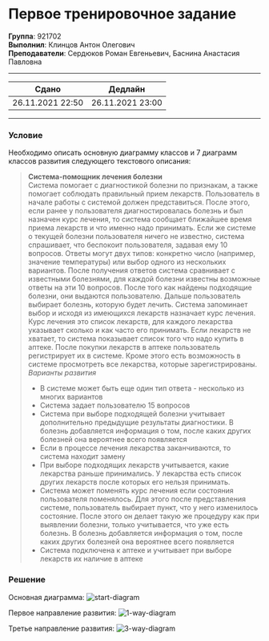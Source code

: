 # Первое тренировочное задание


**Группа**: 921702 <br />
**Выполнил**: Клинцов Антон Олегович <br />
**Преподаватели**: Сердюков Роман Евгеньевич, Баснина Анастасия Павловна

<hr />

Сдано | Дедлайн 
------------- | ------------- 
 26.11.2021 22:50  | 26.11.2021 23:00

<hr />

### Условие
Необходимо описать основную диаграмму классов и 7 диаграмм классов развития следующего текстового описания:

> **Система-помощник лечения болезни** <br />
> Система помогает с диагностикой болезни по признакам, а также помогает соблюдать правильный прием лекарств. Пользователь в начале работы с системой должен представиться. После этого, если ранее у пользователя диагностировалась болезнь и был назначен курс лечения, то система сообщает ближайшее время приема лекарств и что именно надо принимать. Если же системе о текущей болезни пользователя ничего не известно, система спрашивает, что беспокоит пользователя, задавая ему 10 вопросов. Ответы могут двух типов: конкретно число (например, значение температуры) или выбор одного из нескольких вариантов. После получения ответов система сравнивает с известными болезнями, для каждой болезни известны возможные ответы на эти 10 вопросов. После того как найдены подходящие болезни, они выдаются пользователю. Дальше пользователь выбирает болезнь, которую будет лечить. Система запоминает выбор и исходя из имеющихся лекарств назначает курс лечения. Курс лечения это список лекарств, для каждого лекарства указывает сколько и как часто его принимать. Если лекарств не хватает, то система показывает список того что надо купить в аптеке. После покупки лекарств в аптеке пользователь регистрирует их в системе. Кроме этого есть возможность в системе просмотреть все лекарства, которые зарегистрированы. <br />
> _Варианты развития_
> - В системе может быть еще один тип ответа - несколько из многих вариантов
> - Система задает пользователю 15 вопросов
> - Система при выборе подходящей болезни учитывает дополнительно предыдущие результаты диагностики. В болезнь добавляется информация о том, после каких других болезней она вероятнее всего появляется
> - Если в процессе лечения лекарства заканчиваются, то система находит замену
> - При выборе подходящих лекарств учитывается, какие лекарства раньше принимались. У лекарства есть список других лекарств после которых его нельзя принимать.
> - Система может поменять курс лечения если состояния пользователя поменялось. Для этого после представления системе, пользователь выбирает пункт, что у него изменилось состояние. После этого он делает такую же процедуру как при выявлении болезни, только учитывается, что уже есть болезнь. В болезнь добавляется информация о том, после каких других болезней она вероятнее всего появляется
> - Система подключена к аптеке и учитывает при выборе лекарств их наличие в аптеке


### Решение

Основная диаграмма:
![start-diagram](https://user-images.githubusercontent.com/56368902/143624245-0d5de54b-7725-492d-92fb-1da72e7fc4fa.png)

Первое направление развития:
![1-way-diagram](https://user-images.githubusercontent.com/56368902/143624258-95eb8c7b-09ce-4110-a5dd-9c50127550d8.png)

Третье направление развития:
![3-way-diagram](https://user-images.githubusercontent.com/56368902/143624269-3c3fa288-7715-4b06-9a69-4a8efbe72f2a.png)


